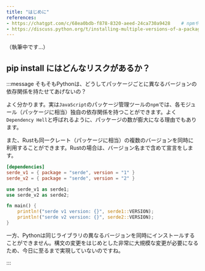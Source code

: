 ```yaml
---
title: "はじめに"
references:
- https://chatgpt.com/c/68ea0bdb-f878-8320-aeed-24ca730a9428    # npmやRustについて
- https://discuss.python.org/t/installing-multiple-versions-of-a-package/4862
---
```


（執筆中です...）

## pip install にはどんなリスクがあるか？


:::message
そもそもPythonは、どうしてパッケージごとに異なるバージョンの依存関係を持たせてあげないの？

よく分かります。実は`JavaScript`のパッケージ管理ツールの`npm`では、各モジュール（パッケージに相当）独自の依存関係を持つことができます。よく`Dependency Hell`と呼ばれるように、パッケージの数が膨大になる理由でもあります。

また、Rustも同一クレート（パッケージに相当）の複数のバージョンを同時に利用することができます。Rustの場合は、バージョン名まで含めて宣言をします。

```toml
[dependencies]
serde_v1 = { package = "serde", version = "1" }
serde_v2 = { package = "serde", version = "2" }
```

```rs
use serde_v1 as serde1;
use serde_v2 as serde2;

fn main() {
    println!("serde v1 version: {}", serde1::VERSION);
    println!("serde v2 version: {}", serde2::VERSION);
}
```

一方、Pythonは同じライブラリの異なるバージョンを同時にインストールすることができません。構文の変更をはじめとした非常に大規模な変更が必要になるため、今日に至るまで実現していないのですね。

:::

